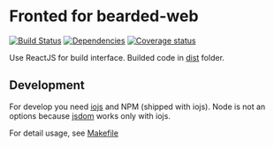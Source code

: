 # Fronted for bearded-web
[![Build Status](https://travis-ci.org/bearded-web/frontend.svg?branch=master)](https://travis-ci.org/bearded-web/frontend)
[![Dependencies](https://david-dm.org/bearded-web/frontend.svg)](https://david-dm.org/bearded-web/frontend)
[![Coverage status](http://codecov.io/github/bearded-web/frontend/coverage.svg?branch=master)](http://codecov.io/github/bearded-web/frontend?branch=master)

Use ReactJS for build interface.
Builded code in [dist](dist) folder.

## Development

For develop you need [iojs][iojs] and NPM (shipped with iojs).
Node is not an options because [jsdom][jsdom] works only with iojs.  

For detail usage, see [Makefile](Makefile)


[iojs]: https://iojs.org/en/index.html  "io.js"
[jsdom]: https://github.com/tmpvar/jsdom "jsdom"
